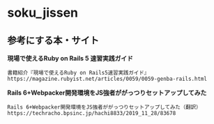 # soku_jissen

## 参考にする本・サイト

**現場で使えるRuby on Rails 5 速習実践ガイド**

```
書籍紹介『現場で使えるRuby on Rails5速習実践ガイド』 
https://magazine.rubyist.net/articles/0059/0059-genba-rails.html
```



**Rails 6+Webpacker開発環境をJS強者ががっつりセットアップしてみた**

```
Rails 6+Webpacker開発環境をJS強者ががっつりセットアップしてみた（翻訳）
https://techracho.bpsinc.jp/hachi8833/2019_11_28/83678
```
